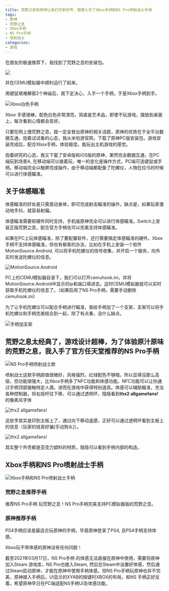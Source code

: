 ```yaml
---
title: 荒野之息和原神让我打开新世界，顺便入手了Xbox手柄和NS Pro喷射战士手柄
tags: 
- 原神
- 荒野之息
- Xbox手柄
- NS Pro手柄
- 喷射战士
categories:
- 游戏
---
```




在朋友的极速推荐下，我找到了荒野之息的安装包。

![](https://cdn.fangyuanxiaozhan.com/assets/1615986494538bkaThkRp.png)

并在CEMU模拟器中顺利运行了起来。


用键鼠艰难解密2个神庙后，我下定决心，入手一个手柄，于是Xbox手柄到手。


![Xbox白色手柄](https://cdn.fangyuanxiaozhan.com/assets/16159864988473KN80zfz.jpeg)

Xbox 手感很棒，配色白色非常漂亮，简直是艺术品，即使不玩游戏，摆放到桌面上，每次看到心情都会变好。


只要在网上搜荒野之息，就一定会冒出原神的相关话题，原神的优势在于全平台数据互通，抱着试试看的心态，我从米哈游官网，下载了原神PC版安装包，游戏安装完成后，配合Xbox手柄，体验极佳，能玩出主机游戏的感觉。

抱着研究的心态，我又下载了安卓版和iOS版的原神，果然完全数据互通，在PC端玩到场景A, 在移动端可以接着玩，唯一的变化是操作方式，PC端可选键鼠或手柄，移动端完全以触屏完成操作，由于移动端都配备了陀螺仪，人物在拉弓的时候可以进行体感瞄准。

## 关于体感瞄准

体感瞄准的好处是只需晃动身体，即可完成射击瞄准的操作，缺点是，如果玩家激动地手抖，就容易射偏。

体感瞄准需要软硬件同时支持，手机版原神完全可以进行体感瞄准。Switch上安装正版荒野之息，配合官方手柄也可以完美支持体感瞄准。

如果在PC上玩体感瞄准，除了要配置软件，还行需要搞定体感瞄准的硬件。Xbox手柄不支持体感瞄准，但也有极客的办法，比如在手机上安装一个软件 MotionSource.Android, 可以将手机陀螺仪的信号收集，并开启一个服务，向外实时发送陀螺仪的信息。

![MotionSource.Android](https://cdn.fangyuanxiaozhan.com/assets/1615986506078PRWpspPm.jpeg)

PC上的CEMU模拟器目录下，我们可以打开cemuhook.ini，并将MotionSource.Android中显示的ip和端口填进去。这时CEMU模拟器就可以实时获取手机陀螺仪的信息了。（如果启用了NS Pro手柄，需要手动删除cemuhook.ini）

为了让手机陀螺仪可以配合手柄进行瞄准，我给手柄加了一个支架，支架可以将手机陀螺仪和手柄完美结合到一起，除了有点重，没什么缺点。

![手柄加支架](https://cdn.fangyuanxiaozhan.com/assets/1615986509166YTpzbiCe.jpeg)

## 荒野之息太经典了，游戏设计超棒，为了体验原汁原味的荒野之息，我入手了官方任天堂推荐的NS Pro手柄


![NS Pro手柄喷射战士款](https://cdn.fangyuanxiaozhan.com/assets/1615986513148xcXWfcjT.jpeg)

喷射战士这款手柄颜值很微妙，风格强烈，红绿配色不够暗，所以显得没那么高级，但功能很强大，比Xbox手柄多了NFC功能和体感功能。NFC功能可以让你通过手柄顶部接触特定人偶，进而在游戏中获得特别道具。体感可以辅助瞄准，充当各种控制器，将右摇杆往下移，可以通过透明环，隐隐看到**thx2 allgamefans!** 的像素风字体

![thx2 allgamefans!](https://cdn.fangyuanxiaozhan.com/assets/1615986516764STHk4ryn.jpeg)

这些字其实是印到主板上了，通过向下移动遥感，正好可以通过透明环看到主板上的信息（玩家的钱真好骗[手动狗头]）。

![thx2 allgamefans!](https://cdn.fangyuanxiaozhan.com/assets/1615986519843bxr1BJyD.jpeg)

其实整个外壳都是亚克力塑料的材质，隐隐可以看到手柄内部的构造。


## Xbox手柄和NS Pro喷射战士手柄


![Xbox手柄和NS Pro喷射战士手柄](https://cdn.fangyuanxiaozhan.com/assets/1615986522853biAmz5ym.jpeg)

### 荒野之息推荐手柄

推荐NS Pro手柄 玩荒野之息！NS Pro手柄完美支持PC模拟器版的荒野之息。


### 原神推荐手柄

PS4手柄应该是最适合玩原神的手柄，毕竟原神登录了PS4, 且PS4手柄支持体感。

Xbox玩不带体感的原神没有任何问题！

截至2021年03月17日，NS Pro手柄  的体感无法直接在原神中使用，需要将原神加入Steam 游戏库，NS Pro也接入Steam, 然后在Steam中设置好体感，然后通过Steam启动原神，才能在原神中使用手柄体感。但NS Pro手柄玩原神也并不完美，原神接入手柄后，UI显示的XYAB的按键时XBOX的布局，和NS 手柄正好反着。希望原神早日在PC端适配NS手柄UI及体感功能。